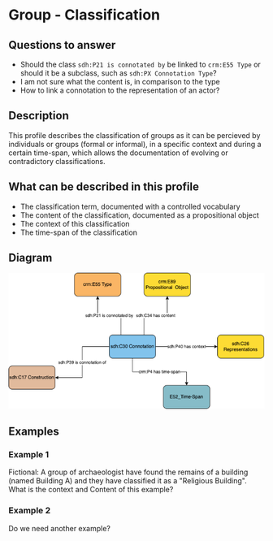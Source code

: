 # Group - Classification

## Questions to answer

- Should the class `sdh:P21 is connotated by` be linked to `crm:E55 Type` or should it be a subclass, such as `sdh:PX Connotation Type`?
- I am not sure what the content is, in comparison to the type
- How to link a connotation to the representation of an actor?

## Description

This profile describes the classification of groups as it can be percieved by individuals or groups (formal or informal), in a specific context and during a certain time-span, which allows the documentation of evolving or contradictory classifications.

## What can be described in this profile

- The classification term, documented with a controlled vocabulary
- The content of the classification, documented as a propositional object
- The context of this classification
- The time-span of the classification

## Diagram

![Alt text](Diagrams/GV_Profile_Construction-Classification.drawio.png)

## Examples

### Example 1

Fictional: A group of archaeologist have found the remains of a building (named Building A) and they have classified it as a "Religious Building".
What is the context and Content of this example?

### Example 2

Do we need another example?
